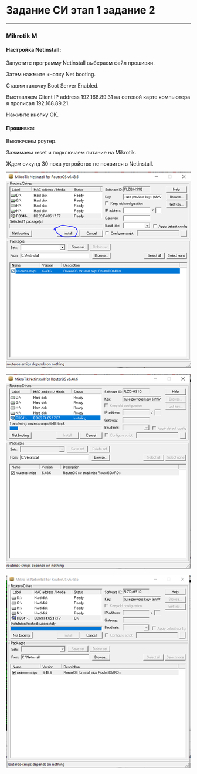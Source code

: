 # Задание СИ этап 1 задание 2

---
### Mikrotik M
#### Настройка Netinstall:

Запустите программу Netinstall выбераем файл прошивки.

Затем нажмите кнопку Net booting.

Ставим галочку Boot Server Enabled.

Выставляем Client IP address  192.168.89.31 на сетевой карте компьютера я прописал 192.168.89.21.

Нажмите кнопку ОК.

#### Прошивка:

Выключаем роутер.

Зажимаем reset и подключаем питание на Mikrotik.

Ждем сикунд 30 пока устройство не появится в Netinstall.

![image](https://github.com/nousaibot/Mikrotik_tasks/blob/master/img/netinstall01.PNG?raw=true)

![image](https://github.com/nousaibot/Mikrotik_tasks/blob/master/img/netinstall02.PNG?raw=true)

![image](https://github.com/nousaibot/Mikrotik_tasks/blob/master/img/netinstall03.PNG?raw=true)
